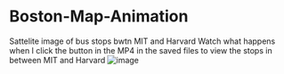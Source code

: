 # Boston-Map-Animation
Sattelite image of bus stops bwtn MIT and Harvard
Watch what happens when I click the button in the MP4 in the saved files to view the stops in between MIT and Harvard
![image](https://github.com/mhsimkus/Boston-Map-Animation/assets/150747745/49fbe395-482c-4c17-a93e-b7411aefab1a)
